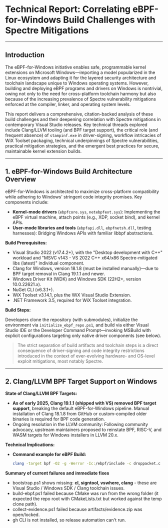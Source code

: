 # Technical Report: Correlating eBPF-for-Windows Build Challenges with Spectre Mitigations

---

## Introduction

The eBPF-for-Windows initiative enables safe, programmable kernel extensions on Microsoft Windows—importing a model popularized in the Linux ecosystem and adapting it for the layered security architecture and toolchain landscape unique to Windows operating systems. However, building and deploying eBPF programs and drivers on Windows is nontrivial, owing not only to the need for cross-platform toolchain harmony but also because of the increasing prevalence of Spectre vulnerability mitigations enforced at the compiler, linker, and operating system levels.

This report delivers a comprehensive, citation-backed analysis of these build challenges and their deepening correlation with Spectre mitigations in contemporary Visual Studio releases. Key technical threads explored include Clang/LLVM tooling (and BPF target support), the critical role (and frequent absence) of `stampinf.exe` in driver-signing, workflow intricacies of WiX Toolset packaging, technical underpinnings of Spectre vulnerabilities, practical mitigation strategies, and the emergent best practices for secure, maintainable kernel extension builds.

---

## 1. eBPF-for-Windows Build Architecture Overview

eBPF-for-Windows is architected to maximize cross-platform compatibility while adhering to Windows’ stringent code integrity promises. Key components include:

- **Kernel-mode drivers** (`ebpfcore.sys`, `netebpfext.sys`): Implementing the eBPF virtual machine, attach points (e.g., XDP, socket bind), and kernel APIs. 
- **User-mode libraries and tools** (`ebpfapi.dll`, `ebpfnetsh.dll`, testing harnesses): Bridging Windows APIs with familiar libbpf abstractions.

**Build Prerequisites:**

- Visual Studio 2022 (v17.4.2+), with the "Desktop development with C++" workload and "MSVC v143 - VS 2022 C++ x64/x86 Spectre-mitigated libs (latest)" individual component.
- Clang for Windows, version 18.1.8 (must be installed manually)—due to BPF target removal in Clang 19.1.1 and newer.
- Windows Driver Kit (WDK) and Windows SDK (22H2+, version 10.0.22621.x).
- NuGet CLI (v6.3.1+).
- WiX Toolset v3.14.1, plus the WiX Visual Studio Extension.
- .NET Framework 3.5, required for WiX Toolset integration.

**Build Steps:**

Developers clone the repository (with submodules), initialize the environment via `initialize_ebpf_repo.ps1`, and build via either Visual Studio IDE or the Developer Command Prompt—invoking MSBuild with explicit configurations targeting only native driver components (see below).

> The strict separation of build artifacts and toolchain steps is a direct consequence of driver-signing and code integrity restrictions introduced in the context of ever-evolving hardware- and OS-level exploit mitigations, most notably Spectre.

---

## 2. Clang/LLVM BPF Target Support on Windows

**State of Clang/LLVM BPF Targets:**

- **As of early 2025, Clang 19.1.1 (shipped with VS) removed BPF target support**, breaking the default eBPF-for-Windows pipeline. Manual installation of Clang 18.1.8 from GitHub or custom-compiled older binaries is required for BPF code generation.
- Ongoing resolution in the LLVM community: Following community advocacy, upstream maintainers proposed to reinstate BPF, RISC-V, and WASM targets for Windows installers in LLVM 20.x.

**Technical Implications:**

- **Command example for eBPF Build:**
  ```bash
  clang -target bpf -O2 -g -Werror -Ic:/ebpf/include -c droppacket.c -o droppacket.o

**Summary of current failures and immediate fixes**
- bootstrap.ps1 shows missing: **cl, signtool, vswhere, clang** - these are Visual Studio / Windows SDK / Clang toolchain issues.
- build-ebpf.ps1 failed because CMake was run from the wrong folder (it expected the repo root with CMakeLists.txt but worked against the temp clone path).
- collect-evidence.ps1 failed because artifacts/evidence.zip was open/locked.
- gh CLI is not installed, so release automation can't run.
